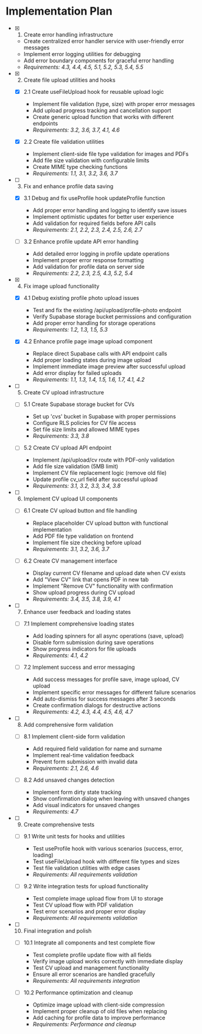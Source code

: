 # Implementation Plan

- [x] 1. Create error handling infrastructure


  - Create centralized error handler service with user-friendly error messages
  - Implement error logging utilities for debugging
  - Add error boundary components for graceful error handling
  - _Requirements: 4.3, 4.4, 4.5, 5.1, 5.2, 5.3, 5.4, 5.5_

- [x] 2. Create file upload utilities and hooks

  - [x] 2.1 Create useFileUpload hook for reusable upload logic


    - Implement file validation (type, size) with proper error messages
    - Add upload progress tracking and cancellation support
    - Create generic upload function that works with different endpoints
    - _Requirements: 3.2, 3.6, 3.7, 4.1, 4.6_

  - [x] 2.2 Create file validation utilities


    - Implement client-side file type validation for images and PDFs
    - Add file size validation with configurable limits
    - Create MIME type checking functions
    - _Requirements: 1.1, 3.1, 3.2, 3.6, 3.7_

- [ ] 3. Fix and enhance profile data saving
  - [x] 3.1 Debug and fix useProfile hook updateProfile function


    - Add proper error handling and logging to identify save issues
    - Implement optimistic updates for better user experience
    - Add validation for required fields before API calls
    - _Requirements: 2.1, 2.2, 2.3, 2.4, 2.5, 2.6, 2.7_

  - [ ] 3.2 Enhance profile update API error handling
    - Add detailed error logging in profile update operations
    - Implement proper error response formatting
    - Add validation for profile data on server side
    - _Requirements: 2.2, 2.3, 2.5, 4.3, 5.2, 5.4_

- [x] 4. Fix image upload functionality


  - [x] 4.1 Debug existing profile photo upload issues


    - Test and fix the existing /api/upload/profile-photo endpoint
    - Verify Supabase storage bucket permissions and configuration
    - Add proper error handling for storage operations
    - _Requirements: 1.2, 1.3, 1.5, 5.3_

  - [x] 4.2 Enhance profile page image upload component


    - Replace direct Supabase calls with API endpoint calls
    - Add proper loading states during image upload
    - Implement immediate image preview after successful upload
    - Add error display for failed uploads
    - _Requirements: 1.1, 1.3, 1.4, 1.5, 1.6, 1.7, 4.1, 4.2_

- [ ] 5. Create CV upload infrastructure
  - [ ] 5.1 Create Supabase storage bucket for CVs
    - Set up 'cvs' bucket in Supabase with proper permissions
    - Configure RLS policies for CV file access
    - Set file size limits and allowed MIME types
    - _Requirements: 3.3, 3.8_

  - [ ] 5.2 Create CV upload API endpoint
    - Implement /api/upload/cv route with PDF-only validation
    - Add file size validation (5MB limit)
    - Implement CV file replacement logic (remove old file)
    - Update profile cv_url field after successful upload
    - _Requirements: 3.1, 3.2, 3.3, 3.4, 3.8_

- [ ] 6. Implement CV upload UI components
  - [ ] 6.1 Create CV upload button and file handling
    - Replace placeholder CV upload button with functional implementation
    - Add PDF file type validation on frontend
    - Implement file size checking before upload
    - _Requirements: 3.1, 3.2, 3.6, 3.7_

  - [ ] 6.2 Create CV management interface
    - Display current CV filename and upload date when CV exists
    - Add "View CV" link that opens PDF in new tab
    - Implement "Remove CV" functionality with confirmation
    - Show upload progress during CV upload
    - _Requirements: 3.4, 3.5, 3.8, 3.9, 4.1_

- [ ] 7. Enhance user feedback and loading states
  - [ ] 7.1 Implement comprehensive loading states
    - Add loading spinners for all async operations (save, upload)
    - Disable form submission during save operations
    - Show progress indicators for file uploads
    - _Requirements: 4.1, 4.2_

  - [ ] 7.2 Implement success and error messaging
    - Add success messages for profile save, image upload, CV upload
    - Implement specific error messages for different failure scenarios
    - Add auto-dismiss for success messages after 3 seconds
    - Create confirmation dialogs for destructive actions
    - _Requirements: 4.2, 4.3, 4.4, 4.5, 4.6, 4.7_

- [ ] 8. Add comprehensive form validation
  - [ ] 8.1 Implement client-side form validation
    - Add required field validation for name and surname
    - Implement real-time validation feedback
    - Prevent form submission with invalid data
    - _Requirements: 2.1, 2.6, 4.6_

  - [ ] 8.2 Add unsaved changes detection
    - Implement form dirty state tracking
    - Show confirmation dialog when leaving with unsaved changes
    - Add visual indicators for unsaved changes
    - _Requirements: 4.7_

- [ ] 9. Create comprehensive tests
  - [ ] 9.1 Write unit tests for hooks and utilities
    - Test useProfile hook with various scenarios (success, error, loading)
    - Test useFileUpload hook with different file types and sizes
    - Test file validation utilities with edge cases
    - _Requirements: All requirements validation_

  - [ ] 9.2 Write integration tests for upload functionality
    - Test complete image upload flow from UI to storage
    - Test CV upload flow with PDF validation
    - Test error scenarios and proper error display
    - _Requirements: All requirements validation_

- [ ] 10. Final integration and polish
  - [ ] 10.1 Integrate all components and test complete flow
    - Test complete profile update flow with all fields
    - Verify image upload works correctly with immediate display
    - Test CV upload and management functionality
    - Ensure all error scenarios are handled gracefully
    - _Requirements: All requirements integration_

  - [ ] 10.2 Performance optimization and cleanup
    - Optimize image upload with client-side compression
    - Implement proper cleanup of old files when replacing
    - Add caching for profile data to improve performance
    - _Requirements: Performance and cleanup_